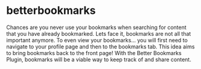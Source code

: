 betterbookmarks
===============

Chances are you never use your bookmarks when searching for content that you have already bookmarked. Lets face it, bookmarks are not all that important anymore. To even view your bookmarks... you will first need to navigate to your profile page and then to the bookmarks tab. This idea aims to bring bookmarks back to the front page! With the Better Bookmarks Plugin, bookmarks will be a viable way to keep track of and share content.
